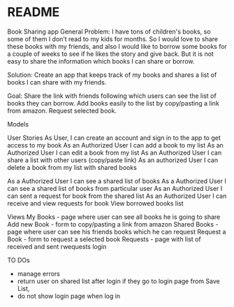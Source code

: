# README
Book Sharing app
General
Problem: I have tons of children's books, so some of them I don’t read to my kids for months. So I would love to share these books with my friends, and also I would like to borrow some books for a couple of weeks to see if he likes the story and give back. But it is not easy to share the information which books I can share or borrow.

Solution: Create an app that keeps track of my books and shares a list of books I can share with my friends.

Goal:  Share the link with friends following which users can see the list of books they can borrow. Add books easily to the list by copy/pasting a link from amazon. Request selected book.

Models

User Stories
As User, I can create an account and sign in to the app to get access to my book
As an Authorized User I can add a book to my list
As an Authorized User I can edit a book from my list
As an Authorized User I can share a list with other users (copy/paste link)
As an authorized User I can delete a book from my list with shared books

As a Authorized User I can see a shared list of books
As a Authorized User I can see a shared list of books from particular user
As an Authorized User I can sent a request for book from the shared list
As an Authorized User I can receive and view requests for book 
View borrowed books list

Views
My Books - page where user can see all books he is going to share
	Add new Book  - form to copy/pasting a link from amazon
Shared Books - page where user can see his friends books which he can request
	Request a Book - form to request a selected book
Requests  - page with list of received and sent rwequests
login  


TO DOs
- manage errors
- return user on shared list after login if they go to login page from Save List, 
- do not show login page when log in